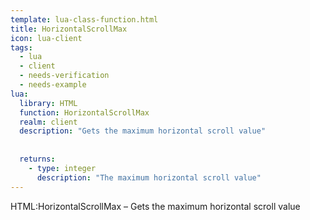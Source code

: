 ```yaml
---
template: lua-class-function.html
title: HorizontalScrollMax
icon: lua-client
tags:
  - lua
  - client
  - needs-verification
  - needs-example
lua:
  library: HTML
  function: HorizontalScrollMax
  realm: client
  description: "Gets the maximum horizontal scroll value"
  
  
  returns:
    - type: integer
      description: "The maximum horizontal scroll value"
---
```


<div class="lua__search__keywords">
HTML:HorizontalScrollMax &#x2013; Gets the maximum horizontal scroll value
</div>
